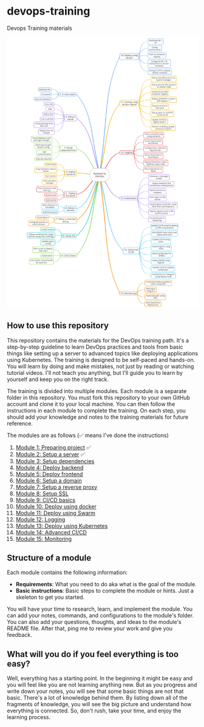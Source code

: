 # devops-training

Devops Training materials

![Roadmap](images/roadmap.jpg)

## How to use this repository

This repository contains the materials for the DevOps training path. It's a step-by-step guideline to learn DevOps practices and tools from basic things like setting up a server to advanced topics like deploying applications using Kubernetes. The training is designed to be self-paced and hands-on. You will learn by doing and make mistakes, not just by reading or watching tutorial videos. I'll not teach you anything, but I'll guide you to learn by yourself and keep you on the right track.

The training is divided into multiple modules. Each module is a separate folder in this repository. You must fork this repository to your own GitHub account and clone it to your local machine. You can then follow the instructions in each module to complete the training. On each step, you should add your knowledge and notes to the training materials for future reference.

The modules are as follows (✅ means I've done the instructions)

1. [Module 1: Preparing project](01-preparing-project/README.md) ✅
2. [Module 2: Setup a server](02-setup-server/README.md) ✅
3. [Module 3: Setup dependencies](03-setup-dependencies/README.md)
4. [Module 4: Deploy backend](04-deploy-backend/README.md)
5. [Module 5: Deploy frontend](05-deploy-frontend/README.md)
6. [Module 6: Setup a domain](06-setup-domain/README.md)
7. [Module 7: Setup a reverse proxy](07-setup-reverse-proxy/README.md)
8. [Module 8: Setup SSL](08-setup-ssl/README.md)
9. [Module 9: CI/CD basics](09-cicd-basics/README.md)
10. [Module 10: Deploy using docker](10-deploy-using-docker/README.md)
11. [Module 11: Deploy using Swarm](11-deploy-using-swarm/README.md)
12. [Module 12: Logging](12-logging/README.md)
13. [Module 13: Deploy using Kubernetes](13-deploy-using-kubernetes/README.md)
14. [Module 14: Advanced CI/CD](14-advanced-cicd/README.md)
15. [Module 15: Monitoring](15-monitoring/README.md)

## Structure of a module

Each module contains the following information:

- **Requirements**: What you need to do aka what is the goal of the module.
- **Basic instructions**: Basic steps to complete the module or hints. Just a skeleton to get you started.

You will have your time to research, learn, and implement the module. You can add your notes, commands, and configurations to the module's folder. You can also add your questions, thoughts, and ideas to the module's README file. After that, ping me to review your work and give you feedback.

## What will you do if you feel everything is too easy?

Well, everything has a starting point. In the beginning it might be easy and you will feel like you are not learning anything new. But as you progress and write down your notes, you will see that some basic things are not that basic. There's a lot of knowledge behind them. By listing down all of the fragments of knowledge, you will see the big picture and understand how everything is connected. So, don't rush, take your time, and enjoy the learning process.